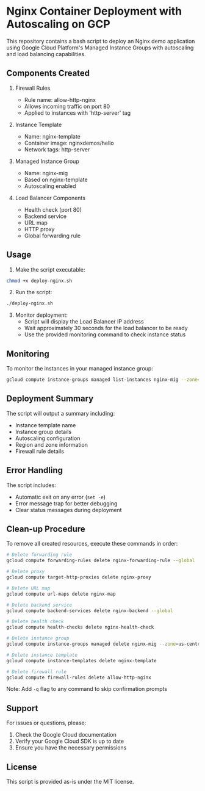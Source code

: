 # Nginx Container Deployment with Autoscaling on GCP

This repository contains a bash script to deploy an Nginx demo application using Google Cloud Platform's Managed Instance Groups with autoscaling and load balancing capabilities.

## Components Created

1. Firewall Rules
   - Rule name: allow-http-nginx
   - Allows incoming traffic on port 80
   - Applied to instances with 'http-server' tag

2. Instance Template
   - Name: nginx-template
   - Container image: nginxdemos/hello
   - Network tags: http-server

3. Managed Instance Group
   - Name: nginx-mig
   - Based on nginx-template
   - Autoscaling enabled

4. Load Balancer Components
   - Health check (port 80)
   - Backend service
   - URL map
   - HTTP proxy
   - Global forwarding rule

## Usage

1. Make the script executable:
```bash
chmod +x deploy-nginx.sh
```

2. Run the script:
```bash
./deploy-nginx.sh
```

3. Monitor deployment:
   - Script will display the Load Balancer IP address
   - Wait approximately 30 seconds for the load balancer to be ready
   - Use the provided monitoring command to check instance status

## Monitoring

To monitor the instances in your managed instance group:
```bash
gcloud compute instance-groups managed list-instances nginx-mig --zone=us-central1-a
```

## Deployment Summary

The script will output a summary including:
- Instance template name
- Instance group details
- Autoscaling configuration
- Region and zone information
- Firewall rule details

## Error Handling

The script includes:
- Automatic exit on any error (`set -e`)
- Error message trap for better debugging
- Clear status messages during deployment

## Clean-up Procedure

To remove all created resources, execute these commands in order:

```bash
# Delete forwarding rule
gcloud compute forwarding-rules delete nginx-forwarding-rule --global

# Delete proxy
gcloud compute target-http-proxies delete nginx-proxy

# Delete URL map
gcloud compute url-maps delete nginx-map

# Delete backend service
gcloud compute backend-services delete nginx-backend --global

# Delete health check
gcloud compute health-checks delete nginx-health-check

# Delete instance group
gcloud compute instance-groups managed delete nginx-mig --zone=us-central1-a

# Delete instance template
gcloud compute instance-templates delete nginx-template

# Delete firewall rule
gcloud compute firewall-rules delete allow-http-nginx
```

Note: Add `-q` flag to any command to skip confirmation prompts

## Support

For issues or questions, please:
1. Check the Google Cloud documentation
2. Verify your Google Cloud SDK is up to date
3. Ensure you have the necessary permissions

## License

This script is provided as-is under the MIT license.
